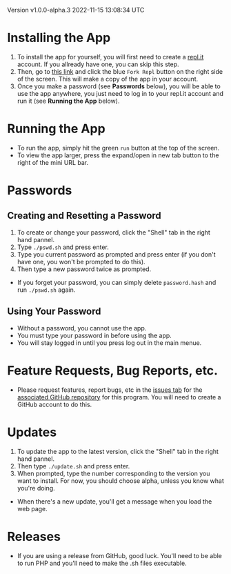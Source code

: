 Version v1.0.0-alpha.3 2022-11-15 13:08:34 UTC

# Installing the App
1. To install the app for yourself, you will first need to create a
[repl.it](https://repl.it) account.  If you allready have one, you can skip this step.
2. Then, go to [this link](https://replit.com/@RowanAckerman/Quiz) and click the blue
`Fork Repl` button on the right side of the screen. This will make a copy of the app in
your account.
3. Once you make a password (see __Passwords__ below), you will be able to use the app
anywhere, you just need to log in to your repl.it account and run it
(see __Running the App__ below).

# Running the App
- To run the app, simply hit the green `run` button at the top of the screen.  
- To view the app larger, press the expand/open in new tab button to the right of the mini
URL bar.

# Passwords
## Creating and Resetting a Password
1. To create or change your password, click the "Shell" tab in the right hand pannel.
2. Type `./pswd.sh` and press enter.
3. Type you current password as prompted and press enter (if you don't have one, you won't
be prompted to do this).
5. Then type a new password twice as prompted.  
- If you forget your password, you can simply delete `password.hash` and run `./pswd.sh`
again.
## Using Your Password
- Without a password, you cannot use the app.
- You must type your password in before using the app.
- You will stay logged in until you press log out in the main menue.  

# Feature Requests, Bug Reports, etc.
- Please request features, report bugs, etc in the
[issues tab](https://github.com/codeBodger/Quiz/issues) for the
[associated GitHub repository](https://github.com/codeBodger/Quiz) for this program.  You
will need to create a GitHub account to do this.  

# Updates
1. To update the app to the latest version, click the "Shell" tab in the right hand pannel.
2. Then type  `./update.sh` and press enter.
3. When prompted, type the number corresponding to the version you want to install.  For
now, you should choose alpha, unless you know what you're doing.  
- When there's a new update, you'll get a message when you load the web page.  

# Releases
- If you are using a release from GitHub, good luck.  You'll need to be able to
run PHP and you'll need to make the .sh files executable.  
